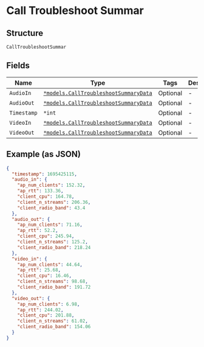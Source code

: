 
# Call Troubleshoot Summar

## Structure

`CallTroubleshootSummar`

## Fields

| Name | Type | Tags | Description |
|  --- | --- | --- | --- |
| `AudioIn` | [`*models.CallTroubleshootSummaryData`](../../doc/models/call-troubleshoot-summary-data.md) | Optional | - |
| `AudioOut` | [`*models.CallTroubleshootSummaryData`](../../doc/models/call-troubleshoot-summary-data.md) | Optional | - |
| `Timestamp` | `*int` | Optional | - |
| `VideoIn` | [`*models.CallTroubleshootSummaryData`](../../doc/models/call-troubleshoot-summary-data.md) | Optional | - |
| `VideoOut` | [`*models.CallTroubleshootSummaryData`](../../doc/models/call-troubleshoot-summary-data.md) | Optional | - |

## Example (as JSON)

```json
{
  "timestamp": 1695425115,
  "audio_in": {
    "ap_num_clients": 152.32,
    "ap_rtt": 133.36,
    "client_cpu": 164.78,
    "client_n_streams": 206.36,
    "client_radio_band": 43.4
  },
  "audio_out": {
    "ap_num_clients": 71.16,
    "ap_rtt": 52.2,
    "client_cpu": 245.94,
    "client_n_streams": 125.2,
    "client_radio_band": 218.24
  },
  "video_in": {
    "ap_num_clients": 44.64,
    "ap_rtt": 25.68,
    "client_cpu": 16.46,
    "client_n_streams": 98.68,
    "client_radio_band": 191.72
  },
  "video_out": {
    "ap_num_clients": 6.98,
    "ap_rtt": 244.02,
    "client_cpu": 201.88,
    "client_n_streams": 61.02,
    "client_radio_band": 154.06
  }
}
```

